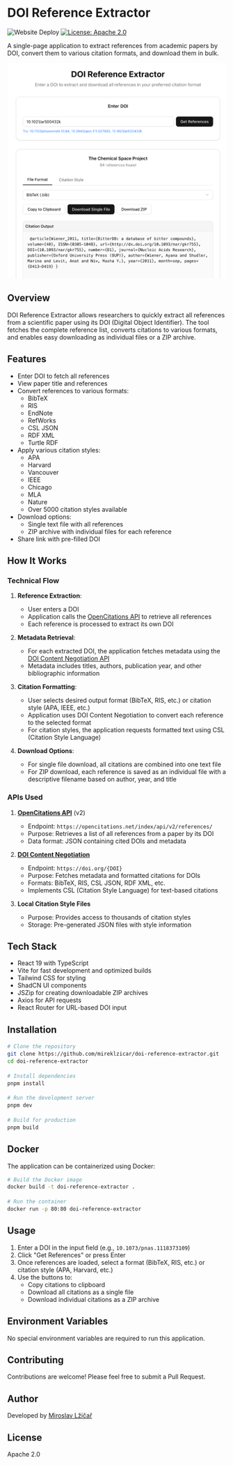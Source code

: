 # DOI Reference Extractor

![Website Deploy](https://deploy-badge.vercel.app/?url=http%3A%2F%2Freferences.mireklzicar.com&logo=vercel&name=references.mireklzicar.com) [![License: Apache 2.0](https://img.shields.io/badge/License-Apache%202.0-blue.svg)](./LICENSE)

A single-page application to extract references from academic papers by DOI, convert them to various citation formats, and download them in bulk.

[![Demo](public/preview.png)](assets/demo.mp4)

## Overview

DOI Reference Extractor allows researchers to quickly extract all references from a scientific paper using its DOI (Digital Object Identifier). The tool fetches the complete reference list, converts citations to various formats, and enables easy downloading as individual files or a ZIP archive.

## Features

- Enter DOI to fetch all references
- View paper title and references
- Convert references to various formats:
  - BibTeX
  - RIS
  - EndNote
  - RefWorks
  - CSL JSON
  - RDF XML
  - Turtle RDF
- Apply various citation styles:
  - APA
  - Harvard
  - Vancouver
  - IEEE
  - Chicago
  - MLA
  - Nature
  - Over 5000 citation styles available
- Download options:
  - Single text file with all references
  - ZIP archive with individual files for each reference
- Share link with pre-filled DOI

## How It Works

### Technical Flow

1. **Reference Extraction**:
   - User enters a DOI
   - Application calls the [OpenCitations API](https://opencitations.net/index/api/v2) to retrieve all references
   - Each reference is processed to extract its own DOI

2. **Metadata Retrieval**:
   - For each extracted DOI, the application fetches metadata using the [DOI Content Negotiation API](https://www.crossref.org/documentation/retrieve-metadata/content-negotiation/)
   - Metadata includes titles, authors, publication year, and other bibliographic information

3. **Citation Formatting**:
   - User selects desired output format (BibTeX, RIS, etc.) or citation style (APA, IEEE, etc.)
   - Application uses DOI Content Negotiation to convert each reference to the selected format
   - For citation styles, the application requests formatted text using CSL (Citation Style Language)

4. **Download Options**:
   - For single file download, all citations are combined into one text file
   - For ZIP download, each reference is saved as an individual file with a descriptive filename based on author, year, and title

### APIs Used

1. **[OpenCitations API](https://opencitations.net/)** (v2)
   - Endpoint: `https://opencitations.net/index/api/v2/references/`
   - Purpose: Retrieves a list of all references from a paper by its DOI
   - Data format: JSON containing cited DOIs and metadata

2. **[DOI Content Negotiation](https://www.crossref.org/documentation/retrieve-metadata/content-negotiation/)**
   - Endpoint: `https://doi.org/{DOI}`
   - Purpose: Fetches metadata and formatted citations for DOIs
   - Formats: BibTeX, RIS, CSL JSON, RDF XML, etc.
   - Implements CSL (Citation Style Language) for text-based citations

3. **Local Citation Style Files**
   - Purpose: Provides access to thousands of citation styles
   - Storage: Pre-generated JSON files with style information

## Tech Stack

- React 19 with TypeScript
- Vite for fast development and optimized builds
- Tailwind CSS for styling
- ShadCN UI components
- JSZip for creating downloadable ZIP archives
- Axios for API requests
- React Router for URL-based DOI input

## Installation

```bash
# Clone the repository
git clone https://github.com/mireklzicar/doi-reference-extractor.git
cd doi-reference-extractor

# Install dependencies
pnpm install

# Run the development server
pnpm dev

# Build for production
pnpm build
```

## Docker

The application can be containerized using Docker:

```bash
# Build the Docker image
docker build -t doi-reference-extractor .

# Run the container
docker run -p 80:80 doi-reference-extractor
```

## Usage

1. Enter a DOI in the input field (e.g., `10.1073/pnas.1118373109`)
2. Click "Get References" or press Enter
3. Once references are loaded, select a format (BibTeX, RIS, etc.) or citation style (APA, Harvard, etc.)
4. Use the buttons to:
   - Copy citations to clipboard
   - Download all citations as a single file
   - Download individual citations as a ZIP archive

## Environment Variables

No special environment variables are required to run this application.

## Contributing

Contributions are welcome! Please feel free to submit a Pull Request.

## Author

Developed by [Miroslav Lžičař](https://github.com/mireklzicar)

## License

Apache 2.0
